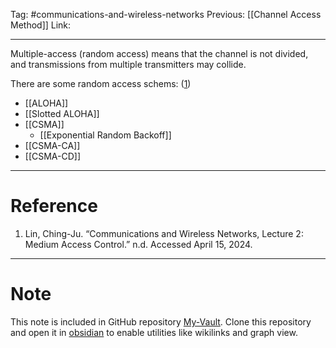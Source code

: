 Tag: #communications-and-wireless-networks 
Previous: [[Channel Access Method]]
Link: 

---

Multiple-access (random access) means that the channel is not divided, and transmissions from multiple transmitters may collide.

There are some random access schems: (<u>1</u>)

- [[ALOHA]]
- [[Slotted ALOHA]]
- [[CSMA]]
	- [[Exponential Random Backoff]]
- [[CSMA-CA]]
- [[CSMA-CD]]

---

# Reference

1. Lin, Ching-Ju. “Communications and Wireless Networks, Lecture 2: Medium Access Control.” n.d. Accessed April 15, 2024.

---

# Note

This note is included in GitHub repository [My-Vault](https://github.com/LittleD3092/My-Vault.git). Clone this repository and open it in [obsidian](https://obsidian.md/) to enable utilities like wikilinks and graph view.